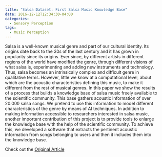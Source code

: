 ```yaml
---
title: "Salsa Dataset: First Salsa Music Knowledge Base"
date: 2016-12-12T12:34:30-04:00
categories:
  - Sensory Perception
tags:
  - Music Perception
---
```


Salsa is a well-known musical genre and part of our
cultural identity. Its origins date back to the 30s of
the last century and it has grown in popularity since
its origins. Ever since, by different artists in different
regions of the world have modified the genre, through
different visions of what salsa is, experimenting and
adding new instruments and technology. Thus, salsa
becomes an intrinsically complex and difficult genre
in qualitative terms. However, little we know at a
computational level, about which are the acoustic
characteristics defining this music, to make it different
from the rest of musical genres. In this paper we
show the results of a process that builds a knowledge
base of salsa music freely available to the scientific
community. This base gathers acoustic information
of over 20.000 salsa songs. We pretend to use this
information to model different characteristics of the
genre by means of AI techniques. In addition to making
information accessible to researchers interested in
salsa music, another important contribution of this
project is to provide tools to enlarge the knowledge
base with the help of the scientific community. To
achieve this, we developed a software that extracts
the pertinent acoustic information from songs
belonging to users and then it includes them into the
knowledge base.

Check out the [Original Article][URL] 

[URL]: https://doi.org/10.17230/ricercare.2016.5.5